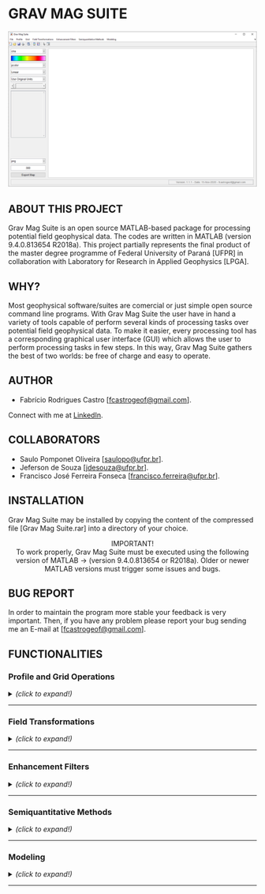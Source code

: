 # GRAV MAG SUITE

![Grav Mag Suite main GUI](https://github.com/fcastro25/GravMagSuite/blob/master/images/home.png)

## ABOUT THIS PROJECT

Grav Mag Suite is an open source MATLAB-based package for processing potential field geophysical data. The codes are written in MATLAB (version 9.4.0.813654 R2018a). This project partially represents the final product of the master degree programme of Federal University of Paraná [UFPR] in collaboration with Laboratory for Research in Applied Geophysics [LPGA]. 

## WHY?

Most geophysical software/suites are comercial or just simple open source command line programs. With Grav Mag Suite the user have in hand a variety of tools capable of perform several kinds of processing tasks over potential field geophysical data. To make it easier, every processing tool has a corresponding graphical user interface (GUI) which allows the user to perform processing tasks in few steps. In this way, Grav Mag Suite gathers the best of two worlds: be free of charge and easy to operate.

## AUTHOR

* Fabrício Rodrigues Castro [fcastrogeof@gmail.com].

Connect with me at [LinkedIn](https://www.linkedin.com/in/fabricio-castro-9a289792/).

## COLLABORATORS

* Saulo Pomponet Oliveira [saulopo@ufpr.br].
* Jeferson de Souza [jdesouza@ufpr.br].
* Francisco José Ferreira Fonseca [francisco.ferreira@ufpr.br].

## INSTALLATION

Grav Mag Suite may be installed by copying the content of the compressed file [Grav Mag Suite.rar] into a directory of your choice.

<p align="center">
IMPORTANT!<br/>
To work properly, Grav Mag Suite must be executed using the following version of MATLAB -> (version 9.4.0.813654 or R2018a). Older or newer MATLAB versions must trigger some issues and bugs.
</p>

## BUG REPORT

In order to maintain the program more stable your feedback is very important. Then, if you have any problem please report your bug sending me an E-mail at [fcastrogeof@gmail.com].

## FUNCTIONALITIES

### Profile and Grid Operations
<details>
  <summary> <i>(click to expand!)</i> </summary>
  <br>
  
  <details>
  <summary> <b> Profile Analysis </b> <i>(click to expand!)</i> </summary>
  <br>
  
  ![Profile Analysis](https://github.com/fcastro25/GravMagSuite/blob/master/images/Profile%20Analysis.png)
  This tool allows to load a profile [2 columns ASCII file] and apply some enhacement filters (ASA, THDR, TDX, TDR, among other) as well as derivative filters (both vertical and same profile direction).
  
  ---
  </details>
  
  <details>
  <summary> <b> Extract Profile From a Grid </b> <i>(click to expand!)</i> </summary>
  <br>
  
  ![Extract Profile From a Grid](https://github.com/fcastro25/GravMagSuite/blob/master/images/Extract%20profile%20from%20a%20grid.png)
  ![Extracted Profile](https://github.com/fcastro25/GravMagSuite/blob/master/images/extracted%20profile.png)
  In this tool a gridded file (regularly spaced) must be loaded to work properly. Avoid load scattered data.
  
  ---
  </details>
  
</details>

---

### Field Transformations
<details>
  <summary> <i>(click to expand!)</i> </summary>
  <br>

  <details>
  <summary> <b> Derivative Filters </b> <i>(click to expand!)</i> </summary>
  <br>
	  
  <p align="center">
	  <img src="https://github.com/fcastro25/GravMagSuite/blob/master/images/Derivative%20filter%20GUI.png">
  </p>
	  
  ![Derivative Filter Products](https://github.com/fcastro25/GravMagSuite/blob/master/images/Derivative%20filter%20products.png)
  
  ---
  </details>
  
  <details>
  <summary> <b> Directional Derivative Filter </b> <i>(click to expand!)</i> </summary>
  <br>
	  
  <p align="center">
	  <img src="https://github.com/fcastro25/GravMagSuite/blob/master/images/Directional%20Derivative%20filter%20GUI.png">
  </p>
  
  ![Directional Derivative Filter Products](https://github.com/fcastro25/GravMagSuite/blob/master/images/Directional%20Derivative%20filter%20products.png)
  
  ---
  </details>
  
  <details>
  <p> <summary> <b> Generalized Derivative Operator </b> <i>(click to expand!)</i> </summary> </p>
  <br>
	  
  <p align="center">
	  <img src="https://github.com/fcastro25/GravMagSuite/blob/master/images/Generalized%20Derivative%20Operator%20GUI.png">
  </p>
  
  ![Generalized Derivative Operator Products](https://github.com/fcastro25/GravMagSuite/blob/master/images/Generalized%20Derivative%20Operator%20products.png)
  
  ---
  </details>
  
  <details>
  <summary> <b> Vertical Derivative using Upward Continuation </b> <i>(click to expand!)</i> </summary>
  <br>
	  
  <p align="center">
	  <img src="https://github.com/fcastro25/GravMagSuite/blob/master/images/Vertical%20Derivative%20using%20Upward%20Continuation%20GUI.png">
  </p>
  
  ![Vertical Derivative using Upward Continuation Products](https://github.com/fcastro25/GravMagSuite/blob/master/images/Vertical%20Derivative%20using%20Upward%20Continuation%20Products.png)
  
  ---
  </details>
  
  <details>
  <summary> <b> Field Continuation </b> <i>(click to expand!)</i> </summary>
  <br>
	  
  <p align="center">
	  <img src="https://github.com/fcastro25/GravMagSuite/blob/master/images/Field%20Continuation%20GUI.png">
  </p>
  
  ![Field Continuation Products](https://github.com/fcastro25/GravMagSuite/blob/master/images/Field%20Continuation%20Products.png)
  
  ---
  </details>
  
  <details>
  <summary> <b> Directional Cosine </b> <i>(click to expand!)</i> </summary>
  <br>
	  
  <p align="center">
	  <img src="https://github.com/fcastro25/GravMagSuite/blob/master/images/Directional%20Cosine%20Filter%20GUI.png">
  </p>
  
  ![Directional Cosine Filter Products](https://github.com/fcastro25/GravMagSuite/blob/master/images/Directional%20Cosine%20Filter%20Products.png)
  
  ---
  </details>
  
  <details>
  <summary> <b> Change Direction of Measurement </b> <i>(click to expand!)</i> </summary>
  <br>
	  
  <p align="center">
	  <img src="https://github.com/fcastro25/GravMagSuite/blob/master/images/Change%20Direction%20of%20Measurement%20GUI.png">
  </p>
	  
  ![Change Direction of Measurement Products](https://github.com/fcastro25/GravMagSuite/blob/master/images/Change%20Direction%20of%20Measurement%20Products.png)
  
  ---
  </details>
  
  <details>
  <summary> <b> Reduction to the Pole (RTP) </b> <i>(click to expand!)</i> </summary>
  <br>
	  
  The reduction to the pole GUI can reduce the input data under 3 different approaches, Pseudo-inclination ([MacLeod et al. 1993](https://www.tandfonline.com/doi/abs/10.1071/EG993679)), Azimuthal filtering ([Phillips, 1997](https://pubs.usgs.gov/of/1997/0725/report.pdf)), and Nonlinear thresholding ([Zhang et al. 2014](https://www.sciencedirect.com/science/article/abs/pii/S0926985114003048)). Once an approach is choosen, the GUI components related to the selected RTP method will be visible.
	  
  <p align="center">
	  <img src="https://github.com/fcastro25/GravMagSuite/blob/master/images/Reduction%20to%20the%20pole%20GUI.png?raw=true">
  </p>
	  
  - Pseudo Inclination Method.
  
	  The RTP wavenumber-domain operator is expressed by the following equation:  
	  <p align="center">
	  	<img src="https://render.githubusercontent.com/render/math?math=Q(k_{x},k_{y})=\frac{k_{x}^{2} %2B k_{y}^{2}}{(iLk_{x} %2B iMk_{y} %2B N\sqrt{k_{x}^{2} %2B k_{y}^{2}})^{2}}">  
	  </p>
	  or in polar coordinates (with r=1):
	  <p align="center">
	  	<img src="https://render.githubusercontent.com/render/math?math=Q(\theta)=\frac{1}{(sin(I) %2B icos(I)cos(D-\theta))^{2}}">  
	  </p>  
	  
  	  In the pseudo-inclination approach, the above RPT operator is used normally, but at unstable zones (D+90-beta<theta<D+90+beta and D+270-beta<theta<D+270+beta) the bellow expression is used instead:
	  <p align="center">
	  	<img src="https://render.githubusercontent.com/render/math?math=Q(\theta)=\frac{(sin(I)-icos(I)cos(D-\theta))^{2}}{(sin^{2}(I_{a}) %2B icos^{2}(I_{a})cos^{2}(D-\theta))(sin^{2}(I) %2B icos^{2}(I)cos^{2}(D-\theta))}">  
	  </p>
	  where (I_a) is an user-given parameter called pseudo-inclination. It must be larger than the actual magnetic inclination (I) and its absolute value may often be between 20 and 30 degrees. The following figures show a TMI anomaly with (I=90 and D=45) and its reduced to the pole product, and both real and imaginary parts of the RTP operator, showing that its amplitudes at unstable zones were fairly atenuated.
	  
  ![Reduction to the pole product 01](https://github.com/fcastro25/GravMagSuite/blob/master/images/Reduction%20to%20the%20pole%20product%2001.png?raw=true)
  ![Reduction to the pole product 01](https://github.com/fcastro25/GravMagSuite/blob/master/images/Reduction%20to%20the%20pole%20product%2002.png?raw=true)

  ---
  </details>
  
  <details>
  <summary> <b> Reduction to the Equator (RTE) </b> <i>(click to expand!)</i> </summary>
  <br>
	  
  <p align="center">
	  <img src="https://github.com/fcastro25/GravMagSuite/blob/master/images/Reduction%20to%20the%20equator%20GUI.png">
  </p>
	  
  ![Reduction to the equator Product](https://github.com/fcastro25/GravMagSuite/blob/master/images/Reduction%20to%20the%20equator%20products.png)
  
  ---
  </details>
  
  <details>
  <summary> <b> Vertical Integration </b> <i>(click to expand!)</i> </summary>
  <br>
	  
  <p align="center">
	  <img src="https://github.com/fcastro25/GravMagSuite/blob/master/images/Vertical%20integration%20GUI.png">
  </p>
	  
  ![Vertical Integration Product](https://github.com/fcastro25/GravMagSuite/blob/master/images/Vertical%20integration%20product.png)
  
  ---
  </details>
  
  <details>
  <summary> <b> Hilbert Transform </b> <i>(click to expand!)</i> </summary>
  <br>
	  
  <p align="center">
	  <img src="https://github.com/fcastro25/GravMagSuite/blob/master/images/Hibert%20Transform%20GUI.png">
  </p>
	  
  ![Hilbert Transform Products](https://github.com/fcastro25/GravMagSuite/blob/master/images/Hibert%20Transform%20Products.png)
  
  ---
  </details>
  
  <details>
  <summary> <b> Anisotropic Diffusion Filter </b> <i>(click to expand!)</i> </summary>
  <br>
  
  
  
  ---
  </details>
  
  <details>
  <summary> <b> Other Filters </b> <i>(click to expand!)</i> </summary>
  <br>
  
  - Convolutional Filters:
	  
  <p align="center">
	  <img src="https://github.com/fcastro25/GravMagSuite/blob/master/images/Convolutional%20Filters.png">
  </p>
  
  ![Convolutional Products](https://github.com/fcastro25/GravMagSuite/blob/master/images/Convolutional%20Products.png)
  
  ---
  
  - Fourier Domain Filters:
    
  ![Butterworth Filter GUI](https://github.com/fcastro25/GravMagSuite/blob/master/images/Butterworth%20Filter%20GUI.png)
  ![Butterworth Products - BandPass](https://github.com/fcastro25/GravMagSuite/blob/master/images/Butterworth%20Filter%20product%20-%20band%20pass.png)
  
  ---
  </details>
  
</details>

---

### Enhancement Filters
<details>
  <summary> <i>(click to expand!)</i> </summary>
  <br>

  <details>
  <summary> <b> Classical Enhancement Filters </b> <i>(click to expand!)</i> </summary>
  <br>
	
  ![Classical Enhancement Filters GUI](https://github.com/fcastro25/GravMagSuite/blob/master/images/Classical%20Enhancement%20Filters%20GUI.png)
  ![Classical Enhancement Filter Products](https://github.com/fcastro25/GravMagSuite/blob/master/images/Classical%20Enhancement%20Filter%20Products.png)
  
  ---
  </details>
  
  <details>
  <summary> <b> Balanced Horizontal Derivative [Edge Detector] </b> <i>(click to expand!)</i> </summary>
  <br>
	
  ![Balanced Horizontal Derivative GUI](https://github.com/fcastro25/GravMagSuite/blob/master/images/Balanced%20Horizontal%20Derivative%20GUI.png)
  ![Balanced Horizontal Derivative Products](https://github.com/fcastro25/GravMagSuite/blob/master/images/Balanced%20Horizontal%20Derivative%20Product.png)
  
  For more information visit -> [Ma and Li, 2014](https://www.sciencedirect.com/science/article/pii/S0926985114001682).
  
  ---
  </details>
  
  <details>
  <summary> <b> Monogenic Signal </b> <i>(click to expand!)</i> </summary>
  <br>
	
  ![Monogenic Signal GUI](https://github.com/fcastro25/GravMagSuite/blob/master/images/Monogenic%20Signal%20GUI.png)
  ![Monogenic Signal Products](https://github.com/fcastro25/GravMagSuite/blob/master/images/Monogenic%20Signal%20Products.png)
  
  For more information visit -> [Hidalgo Gato and Barbosa, 2015](https://library.seg.org/doi/abs/10.1190/GEO2015-0025.1) and [Hidalgo Gato and Barbosa, 2017](https://library.seg.org/doi/abs/10.1190/geo2016-0099.1).
  
  ---
  </details>
  
  <details>
  <summary> <b> Normalized Standard Deviation </b> <i>(click to expand!)</i> </summary>
  <br>
	
  ![Normalized Standard Deviation GUI](https://github.com/fcastro25/GravMagSuite/blob/master/images/Normalized%20Standard%20Deviation%20GUI.png)
  ![Normalized Standard Deviation Products](https://github.com/fcastro25/GravMagSuite/blob/master/images/Normalized%20Standard%20Deviation%20Products.png)
  
  For more information visit -> [Cooper and Cowan, 2005](https://library.seg.org/doi/abs/10.1190/1.2837309).
  
  ---
  </details>
  
  <details>
  <summary> <b> Vertical Integration of ASA </b> <i>(click to expand!)</i> </summary>
  <br>
	
  ![Vertical Integration of ASA GUI](https://github.com/fcastro25/GravMagSuite/blob/master/images/Vertical%20Integration%20of%20ASA%20GUI.png)
  ![Vertical Integration of ASA Products](https://github.com/fcastro25/GravMagSuite/blob/master/images/Vertical%20Integration%20of%20ASA%20Product.png)
  
  For more information visit -> [Paine and Haederle, 2001](https://www.tandfonline.com/doi/abs/10.1071/EG01238).
  
  ---
  </details>
  
  <details>
  <summary> <b> TDR+-TDX </b> <i>(click to expand!)</i> </summary>
  <br>
  
  ![Combination of TDR and TDX GUI](https://github.com/fcastro25/GravMagSuite/blob/master/images/Combination%20of%20TDR%20and%20TDX%20GUI.png)
  ![Combination of TDR and TDX Products](https://github.com/fcastro25/GravMagSuite/blob/master/images/Combination%20of%20TDR%20and%20TDX%20Products.png)
  
  ---
  </details>
  
</details>

---

### Semiquantitative Methods
<details>
  <summary> <i>(click to expand!)</i> </summary>
  <br>
  
  <details>
  <summary> <b> Source Distance </b> <i>(click to expand!)</i> </summary>
  <br>
	  
  <p align="center">
	  <img src="https://github.com/fcastro25/GravMagSuite/blob/master/images/Source%20Distance%20GUI.png?raw=true">
  </p>
	  
  This semiquantitative method has two ways of represent the estimated depth, in a surface map or in a scattered plot.
  
  - Surface map;
  ![Source Distance product - surface map](https://github.com/fcastro25/GravMagSuite/blob/master/images/Source%20Distance%20product%20-%20surface%20map.png)
  - Scattered plot;
  ![Source Distance product - scattered plot](https://github.com/fcastro25/GravMagSuite/blob/master/images/Source%20Distance%20product%20-%20scattered%20plot.png)
  
  ---
  </details>
  
  <details>
  <summary> <b> Tilt-Depth </b> <i>(click to expand!)</i> </summary>
  <br>
	  
  <p align="center">
	  <img src="https://github.com/fcastro25/GravMagSuite/blob/master/images/Tilt%20depth%20GUI.png">
  </p>
	  
  This semiquantitative method displays the following products: input data, TDR, depth estimates in scattered plot, and histogram of depth estimates.
  ![Tilt depth products - 01](https://github.com/fcastro25/GravMagSuite/blob/master/images/Tilt%20depth%20products%20-%2001.png)
  ![Tilt depth products - 02](https://github.com/fcastro25/GravMagSuite/blob/master/images/Tilt%20depth%20products%20-%2002.png)
  
  ---
  </details>
  
  <details>
  <summary> <b> Signum Transform </b> <i>(click to expand!)</i> </summary>
  <br>
  
  <p align="center">
	  <img src="https://github.com/fcastro25/GravMagSuite/blob/master/images/Signum%20transform%20product%20GUI.png?raw=true">
  </p>
	  
  ![Signum transform product - 01](https://github.com/fcastro25/GravMagSuite/blob/master/images/Signum%20transform%20product%2001.png)
  ![Signum transform product - 02](https://github.com/fcastro25/GravMagSuite/blob/master/images/Signum%20transform%20product%2002.png)
  ![Signum transform product - 03](https://github.com/fcastro25/GravMagSuite/blob/master/images/Signum%20transform%20product%2003.png)
  
  For more information visit -> [Souza & Ferreira, 2015](https://www.researchgate.net/publication/276083669_The_application_of_the_Signum_transform_to_the_interpretation_of_magnetic_anomalies_due_to_prismatic_bodies)
  ---
  </details>
  
  <details>
  <summary> <b> Euler Deconvolution </b> <i>(click to expand!)</i> </summary>
  <br>
	  
  - Bidimensional:
	  
  ![Euler deconvolution 2D GUI](https://github.com/fcastro25/GravMagSuite/blob/master/images/Euler%20deconvolution%202d%20GUI.png?raw=true)
  
  ---
  - Tridimensional:
  
  
  ---
  </details>
  
  ---
  
</details>

---

### Modeling
<details>
  <summary> <i>(click to expand!)</i> </summary>
  <br>
  
  <details>
  <summary> <b> 2D Modeling </b> <i>(click to expand!)</i> </summary>
  <br>
  
  <details>
  <summary> <b> Spherical Body </b> <i>(click to expand!)</i> </summary>
  <br>
  
  
  
  ---
  </details>
  
  <details>
  <summary> <b> Dyke-Like Body </b> <i>(click to expand!)</i> </summary>
  <br>
  
  
  
  ---
  </details>
  
  <details>
  <summary> <b> Fault Model </b> <i>(click to expand!)</i> </summary>
  <br>
  
  
  
  ---
  </details>
  
  <details>
  <summary> <b> Irregular Cross-Section Body </b> <i>(click to expand!)</i> </summary>
  <br>
  
  
  
  ---
  </details>
  
  ---
  </details>
  
  <details>
  <summary> <b> 3D Modeling </b> <i>(click to expand!)</i> </summary>
  <br>
  
  - Prismatic Body:
    
  ![Prismatic Body GUI](https://github.com/fcastro25/GravMagSuite/blob/master/images/Forward%20Modeling%20of%20Prismatic%20Bodies%20GUI_01.png)
  ![Prismatic Body Model](https://github.com/fcastro25/GravMagSuite/blob/master/images/Forward%20Modeling%20of%20Prismatic%20Bodies%20GUI_02.png)
  
  ---
  
  - Spherical Body:
    
  ![Spherical Body GUI](https://github.com/fcastro25/GravMagSuite/blob/master/images/3D%20Forward%20Modeling%20of%20Spherical%20Body%20GUI_01.png)
  ![Spherical Body Model](https://github.com/fcastro25/GravMagSuite/blob/master/images/3D%20Forward%20Modeling%20of%20Spherical%20Body%20GUI_02.png)
  
  ---
  </details>
  
  ---
  
</details>

---
